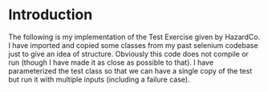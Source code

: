 **Introduction**
================
The following is my implementation of the Test Exercise given by HazardCo.
I have imported and copied some classes from my past selenium codebase
just to give an idea of structure. Obviously this code does not compile
or run (though I have made it as close as possible to that). 
I have parameterized the test class so that we can have a single copy of
the test but run it with multiple inputs (including a failure case).